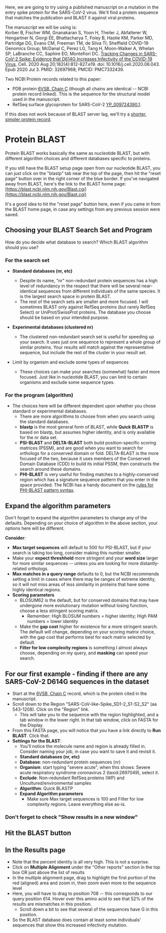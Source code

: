 Here, we are going to try using a published manuscript on a mutation in the entry spike protein for the SARS-CoV-2 virus. We'll find a protein sequence that matches the publication and BLAST it against viral proteins.  


The manuscript we will be using is:  
Korber B, Fischer WM, Gnanakaran S, Yoon H, Theiler J, Abfalterer W, Hengartner N, Giorgi EE, Bhattacharya T, Foley B, Hastie KM, Parker MD, Partridge DG, Evans CM, Freeman TM, de Silva TI; Sheffield COVID-19 Genomics Group; McDanal C, Perez LG, Tang H, Moon-Walker A, Whelan SP, LaBranche CC, Saphire EO, Montefiori DC. [Tracking Changes in SARS-CoV-2 Spike: Evidence that D614G Increases Infectivity of the COVID-19 Virus](https://pmc.ncbi.nlm.nih.gov/articles/PMC7332439/). Cell. 2020 Aug 20;182(4):812-827.e19. doi: 10.1016/j.cell.2020.06.043. Epub 2020 Jul 3. PMID: 32697968; PMCID: PMC7332439.  

Two NCBI Protein records related to this paper:  
* PDB protein [6VSB, Chain C](https://www.ncbi.nlm.nih.gov/protein/1812779093) (though all chains are identical -- NCBI protein record linked). This is the sequence for the structural model used in the manuscript. 
* RefSeq surface glycoprotein for SARS-CoV-2 [YP_009724390.1](https://www.ncbi.nlm.nih.gov/protein/YP_009724390.1).

If this does not work because of BLAST server lag, we'll try a [shorter, simpler protein record](https://www.ncbi.nlm.nih.gov/protein/YP_401672.1).  

# Protein BLAST
Protein BLAST works basically the same as nucleotide BLAST, but with different algorithm choices and different databases specific to proteins.  

If you still have the BLAST setup page open from our nucleotide BLAST, you can just click on the "blastp" tab near the top of the page, then hit the "reset page" button over in the right corner of the blue border. If you've navigated away from BLAST, here's the link to the BLAST home page:  
[https://blast.ncbi.nlm.nih.gov/Blast.cgi](https://blast.ncbi.nlm.nih.gov/Blast.cgi)  

It's a good idea to hit the "reset page" button here, even if you came in from the BLAST home page, in case any settings from any previous session were saved. 

## Choosing your BLAST Search Set and Program
How do you decide what database to search? Which BLAST algorithm should you use?

### For the search set  
* **Standard databases (nr, etc)**
  * Despite its name, "nr" non-redundant protein sequences has a high level of redundancy in the respect that there will be several near-identical sequences from different individuals of the same species. It is the largest search space in protein BLAST.
  * The rest of the search sets are smaller and more focused. I will sometimes BLAST only against RefSeq proteins (but rarely RefSeq Select) or UniProt/SwissProt proteins. The database you choose should be based on your intended purpose.
* **Experimental databases (clustered nr)**
  * The clustered non-redundant search set is useful for speeding up your search. It uses just one sequence to represent a whole group of similar proteins. Your results will match against the representative sequence, but include the rest of the cluster in your result set.

* Limit by organism and exclude some types of sequences
  * These choices can make your searches (somewhat) faster and more focused. Just like in nucleotide BLAST, you can limit to certain organisms and exclude some sequence types. 
 
### For the program (algorithm)
* The choices here will be different dependent upon whether you chose standard or experimental databases.
  * There are more algorithms to choose from when you search using the standard databases.
  * **blastp** is the most general form of BLAST, while **Quick BLASTP** is based on blastp, but assumes higher identity, and is only available for the nr data set.
  * **PSI-BLAST** and **DELTA-BLAST** both build position-specific scoring matrices (PSSM), and are good when you want to search for orthologs for a conserved domain or fold. DELTA-BLAST is the more focused of the two, because it uses members of the Conserved Domain Database (CDD) to build its initial PSSM, then constructs the search around these domains.
  * **PHI-BLAST** is very useful for finding matches to a highly-conserved region which has a signature sequence pattern that you enter in the space provided. The NCBI has a handy document on the [rules for PHI-BLAST pattern syntax](https://blast.ncbi.nlm.nih.gov/doc/blast-topics/rulesforphipattern.html).

## Expand the algorithm parameters
Don't forget to expand the algorithm parameters to change any of the defaults. Depending on your choice of algorithm in the above section, your options here will be different.   

**Consider**:
* **Max target sequences** will default to 500 for PSI-BLAST, but if your search is taking too long, consider making this number smaller.
* Make your **expect threshhold** more stringent and your **word size** larger for more similar sequences -- unless you are looking for more distantly-related orthologs.
* **Max matches in a query range** defaults to 0, but the NCBI recommends setting a limit in cases where there may be ranges of extreme identity, so it will not miss areas of less similarity in proteins that have some highly identical regions.
* **Scoring parameters**
  * BLOSUM62 is the default, but for conserved domains that may have undergone more evolutionary mutation without losing function, choose a less stringent scoring matrix.
    * Remember: High BLOSUM numbers = higher identity; High PAM numbers = lower identity
  * Make the **gap cost** higher for existence for a more stringent search. The default will change, depending on your scoring matrix choice, with the gap cost that performs best for each matrix selected by default.
  * **Filter for low complexity regions** is something I almost always choose, depending on my query, and **masking** can speed your search.
 
## For our first example - finding if there are any SARS-CoV-2 D614G sequences in the dataset
* Start at the [6VSB, Chain C](https://www.ncbi.nlm.nih.gov/protein/1812779093) record, which is the protein cited in the manuscript.
* Scroll down to the Region "SARS-CoV-like-Spike_SD1-2_S1-S2_S2" (aa 543-1208). Click on the "Region" link.
  * This will take you to the sequence with the region highlighted, and a tab window in the lower right. In that tab window, click on FASTA for the Display.
* From this FASTA page, you will notice that you have a link directly to **Run BLAST**. Click that.
* **Settings for the BLAST**:
  * You'll notice the molecule name and region is already filled in. Consider naming your job, in case you want to save it and revisit it.
  * **Standard databases (nr, etc)**
  * **Database**: non-redundant protein sequences (nr)
  * **Organism**: start typing "severe acute", when this shows: Severe acute respiratory syndrome coronavirus 2 (taxid:2697049), select it.
  * **Exclude**: Non-redundant RefSeq proteins (WP) and Uncultured/environmental samples
  * **Algorithm**: Quick BLASTP
  * **Expand Algorithm parameters**
    * Make sure Max target sequences is 100 and Filter for low complexity regions. Leave everything else as-is.
 
### **Don't forget to check "Show results in a new window"**
 
## **Hit the BLAST button**

## In the Results page
* Note that the percent identity is all very high. This is not a surprise.
* Click on **Multiple Alignment** under the "Other reports" section in the top box OR just above the list of results
* In the multiple alignment page, drag to highlight the first portion of the red (aligned) area and zoom in, then zoom even more to the sequence level
* Here, you will have to drag to position 708 -- this corresponds to our query position 614. Hover over this amino acid to see that 52% of the results are mismatches in this position.
  * Scroll down a bit to see that several of the sequences have G in this position.
* So the BLAST database does contain at least some individuals' sequences that show this increased infectivity mutation. 
